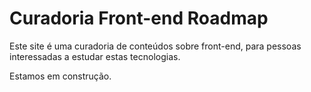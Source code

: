 # Curadoria Front-end Roadmap

Este site é uma curadoria de conteúdos sobre front-end, para pessoas interessadas a estudar estas tecnologias.

Estamos em construção.

